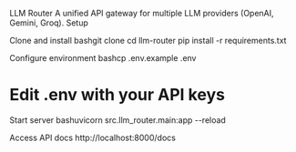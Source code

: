 LLM Router
A unified API gateway for multiple LLM providers (OpenAI, Gemini, Groq).
Setup

Clone and install
bashgit clone <repo-url>
cd llm-router
pip install -r requirements.txt

Configure environment
bashcp .env.example .env
# Edit .env with your API keys

Start server
bashuvicorn src.llm_router.main:app --reload

Access API docs
http://localhost:8000/docs
